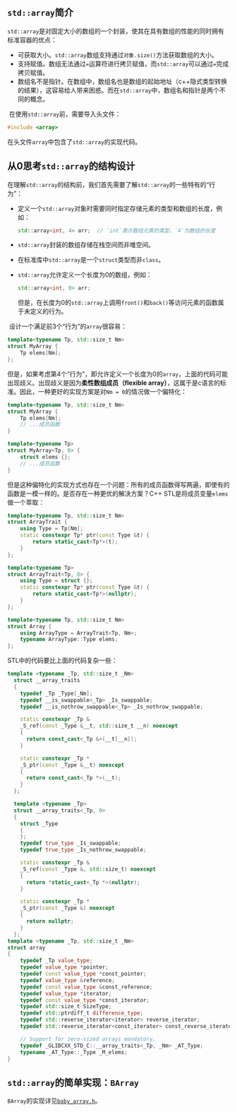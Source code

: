 ## `std::array`简介

​	`std::array`是对固定大小的数组的一个封装，使其在具有数组的性能的同时拥有标准容器的优点：

- 可获取大小。`std::array`数组支持通过`对象.size()`方法获取数组的大小。
- 支持赋值。数组无法通过`=`运算符进行拷贝赋值，而`std::array`可以通过`=`完成拷贝赋值。
- 数组名不是指针。在数组中，数组名也是数组的起始地址（c++隐式类型转换的结果），这容易给人带来困惑。而在`std::array`中，数组名和指针是两个不同的概念。

​	在使用`std::array`前，需要导入头文件：

```c++
#include <array>
```

在头文件`array`中包含了`std::array`的实现代码。

## 从0思考`std::array`的结构设计

​	在理解`std::array`的结构前，我们首先需要了解`std::array`的一些特有的“行为”：

- 定义一个`std::array`对象时需要同时指定存储元素的类型和数组的长度，例如：

  ```c++
  std::array<int, 4> arr;  // `int`表示数组元素的类型，`4`为数组的长度
  ```

- `std::array`封装的数组存储在栈空间而非堆空间。

- 在标准库中`std::array`是一个`struct`类型而非`class`。

- `std::array`允许定义一个长度为0的数组，例如：

  ```c++
  std::array<int, 0> arr;
  ```

  但是，在长度为0的`std::array`上调用`front()`和`back()`等访问元素的函数属于未定义的行为。

​	设计一个满足前3个“行为”的`array`很容易：

```C++
template<typename Tp, std::size_t Nm>
struct MyArray {
    Tp elems[Nm];    
};
```

但是，如果考虑第4个“行为”，即允许定义一个长度为0的`array`，上面的代码可能出现歧义。出现歧义是因为**柔性数组成员（flexible array）**，这属于是c语言的标准。因此，一种更好的实现方案是对`Nm = 0`的情况做一个偏特化：

```c++
template<typename Tp, std::size_t Nm>
struct MyArray {
    Tp elems[Nm];
    // ...成员函数
}

template<typename Tp>
struct MyArray<Tp, 0> {
    struct elems {};
    // ...成员函数
}
```

但是这种偏特化的实现方式也存在一个问题：所有的成员函数得写两遍，即使有的函数是一模一样的。是否存在一种更优的解决方案？C++ STL是将成员变量`elems`做一个萃取：

```C++
template<typename Tp, std::size_t Nm>
struct ArrayTrait {
    using Type = Tp[Nm];
    static constexpr Tp* ptr(const Type &t) {
        return static_cast<Tp*>(t);
    }
};

template<typename Tp>
struct ArrayTrait<Tp, 0> {
    using Type = struct {};
    static constexpr Tp* ptr(const Type &t) {
        return static_cast<Tp*>(nullptr);
    }
};

template<typename Tp, std::size_t Nm>
struct Array {
    using ArrayType = ArrayTrait<Tp, Nm>;
    typename ArrayType::Type elems;
};
```

STL中的代码要比上面的代码复杂一些：

```c++
template <typename _Tp, std::size_t _Nm>
  struct __array_traits
  {
    typedef _Tp _Type[_Nm];
    typedef __is_swappable<_Tp> _Is_swappable;
    typedef __is_nothrow_swappable<_Tp> _Is_nothrow_swappable;

    static constexpr _Tp &
    _S_ref(const _Type &__t, std::size_t __n) noexcept
    {
      return const_cast<_Tp &>(__t[__n]);
    }

    static constexpr _Tp *
    _S_ptr(const _Type &__t) noexcept
    {
      return const_cast<_Tp *>(__t);
    }
  };

  template <typename _Tp>
  struct __array_traits<_Tp, 0>
  {
    struct _Type
    {
    };
    typedef true_type _Is_swappable;
    typedef true_type _Is_nothrow_swappable;

    static constexpr _Tp &
    _S_ref(const _Type &, std::size_t) noexcept
    {
      return *static_cast<_Tp *>(nullptr);
    }

    static constexpr _Tp *
    _S_ptr(const _Type &) noexcept
    {
      return nullptr;
    }
  };
template <typename _Tp, std::size_t _Nm>
struct array
{
    typedef _Tp value_type;
    typedef value_type *pointer;
    typedef const value_type *const_pointer;
    typedef value_type &reference;
    typedef const value_type &const_reference;
    typedef value_type *iterator;
    typedef const value_type *const_iterator;
    typedef std::size_t SizeType;
    typedef std::ptrdiff_t difference_type;
    typedef std::reverse_iterator<iterator> reverse_iterator;
    typedef std::reverse_iterator<const_iterator> const_reverse_iterator;

    // Support for zero-sized arrays mandatory.
    typedef _GLIBCXX_STD_C::__array_traits<_Tp, _Nm> _AT_Type;
    typename _AT_Type::_Type _M_elems;
}
```

## `std::array`的简单实现：`BArray`

`BArray`的实现详见[`baby_array.h`](../src/baby_array.h)。
